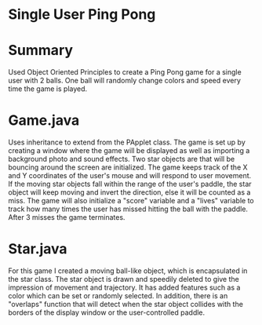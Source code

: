 # Single User Ping Pong

# Summary
Used Object Oriented Principles to create a Ping Pong game for a single user with 2 balls. One ball will randomly change colors and speed every time the game is played.

# Game.java

Uses inheritance to extend from the PApplet class. The game is set up by creating a window where the game will be displayed as well as importing a background photo and sound effects. Two star objects are that will be bouncing around the screen are initialized. The game keeps track of the X and Y coordinates of the user's mouse and will respond to user movement. If the moving star objects fall within the range of the user's paddle, the star object will keep moving and invert the direction, else it will be counted as a miss. The game will also initialize a "score" variable and a "lives" variable to track how many times the user has missed hitting the ball with the paddle. After 3 misses the game terminates.

# Star.java
For this game I created a moving ball-like object, which is encapsulated in the star class. The star object is drawn and speedily deleted to give the impression of movement and trajectory. It has added features such as a color which can be set or randomly selected. In addition, there is an "overlaps" function that will detect when the star object collides with the borders of the display window or the user-controlled paddle.

